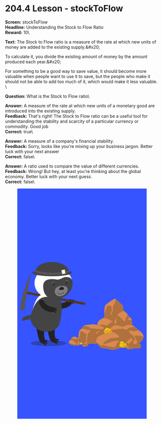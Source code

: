 # 204.4 Lesson - stockToFlow

**Screen:** stockToFlow\
**Headline:** Understanding the Stock to Flow Ratio\
**Reward:** 10\

**Text:** The Stock to Flow ratio is a measure of the rate at which new units of money are added to the existing supply.&amp;#x20;

To calculate it, you divide the existing amount of money by the amount produced each year.&amp;#x20;

For something to be a good way to save value, it should become more valuable when people want to use it to save, but the people who make it should not be able to add too much of it, which would make it less valuable.
\

**Question:** What is the Stock to Flow ratio\

**Answer:** A measure of the rate at which new units of a monetary good are introduced into the existing supply.\
**Feedback:** That&#x27;s right! The Stock to Flow ratio can be a useful tool for understanding the stability and scarcity of a particular currency or commodity. Good job\
**Correct:** true\

**Answer:** A measure of a company&#x27;s financial stability.\
**Feedback:** Sorry, looks like you&#x27;re mixing up your business jargon. Better luck with your next answer\
**Correct:** false\

**Answer:** A ratio used to compare the value of different currencies.\
**Feedback:** Wrong! But hey, at least you&#x27;re thinking about the global economy. Better luck with your next guess.\
**Correct:** false\


<figure><img src="../.gitbook/assets/204-05.png" alt=""><figcaption></figcaption></figure>

